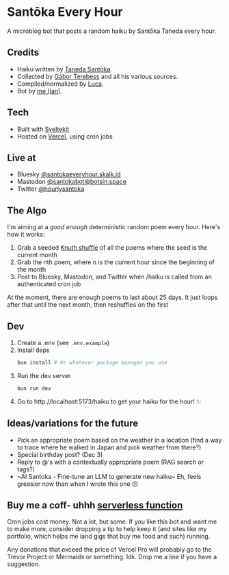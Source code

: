 # Santōka Every Hour

A microblog bot that posts a random haiku by Santōka Taneda every hour.

## Credits

- Haiku written by [Taneda Santōka](https://en.wikipedia.org/wiki/Sant%C5%8Dka_Taneda).
- Collected by [Gábor Terebess](https://terebess.hu/english/haiku/taneda.html) and all his various sources.
- Compiled/normalized by [Luca](https://photon.garden).
- Bot by [me (Ian)](https://iandoesallthethings.com).

## Tech

- Built with [Sveltekit](https://kit.svelte.dev/)
- Hosted on [Vercel](https://vercel.com/), using cron jobs

## Live at

- Bluesky [@santokaeveryhour.skalk.id](https://santokaeveryhour.skalk.id)
- Mastodon [@santokabot@botsin.space](https://botsin.space/@santokabot)
- Twitter [@hourlysantoka](https://twitter.com/hourlysantoka)

## The Algo

I'm aiming at a _good enough_ deterministic random poem every hour. Here's how it works:

1. Grab a seeded [Knuth shuffle](https://en.wikipedia.org/wiki/Fisher%E2%80%93Yates_shuffle) of all the poems where the seed is the current month
2. Grab the nth poem, where n is the current hour since the beginning of the month
3. Post to Bluesky, Mastodon, and Twitter when /haiku is called from an authenticated cron job

At the moment, there are enough poems to last about 25 days. It just loops after that until the next month, then reshuffles on the first

## Dev

1. Create a .env (see `.env.example`)
2. Install deps
   ```bash
   bun install # Or whatever package manager you use
   ```
3. Run the dev server
   ```bash
   bun run dev
   ```
4. Go to http://localhost:5173/haiku to get your haiku for the hour! ✨

## Ideas/variations for the future

- Pick an appropriate poem based on the weather in a location (find a way to trace where he walked in Japan and pick weather from there?)
- Special birthday post? (Dec 3)
- Reply to @'s with a contextually appropriate poem (RAG search or tags?)
- ~AI Santoka - Fine-tune an LLM to generate new haiku~ Eh, feels greasier now than when I wrote this one 😕

## Buy me a coff- uhhh [serverless function](https://ko-fi.com/iandoesallthethings)

Cron jobs cost money. Not a lot, but some. If you like this bot and want me to make more, consider dropping a tip to help keep it (and sites like my portfolio, which helps me land gigs that buy me food and such) running.

Any donations that exceed the price of Vercel Pro will probably go to the Trevor Project or Mermaids or something. Idk. Drop me a line if you have a suggestion.

